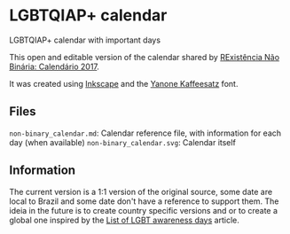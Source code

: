 # LGBTQIAP+ calendar
LGBTQIAP+ calendar with important days

This open and editable version of the calendar shared by [RExistência Não Binária: Calendário 2017](https://www.facebook.com/RexistenciaNaoBinaria/photos/a.487253414998873.1073741890.375864172804465/487258664998348/).

It was created using [Inkscape](https://inkscape.org/) and the [Yanone Kaffeesatz](https://fonts.google.com/specimen/Yanone+Kaffeesatz) font.

## Files

```non-binary_calendar.md```: Calendar reference file, with information for each day (when available)
```non-binary_calendar.svg```: Calendar itself

## Information

The current version is a 1:1 version of the original source, some date are local to Brazil and some date don't have a reference to support them. The ideia in the future is to create country specific versions and or to create a global one inspired by the [List of LGBT awareness days](https://en.wikipedia.org/wiki/List_of_LGBT_awareness_days) article.
